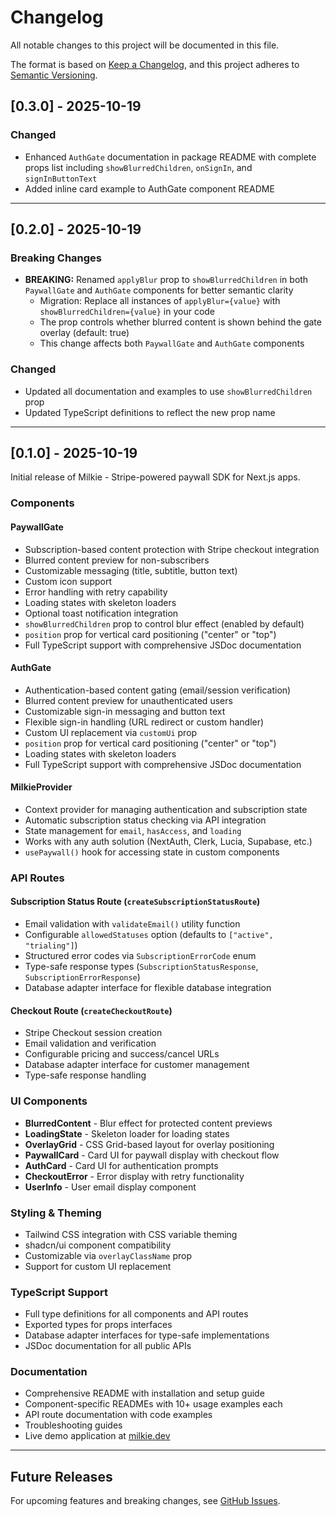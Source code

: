 # Changelog

All notable changes to this project will be documented in this file.

The format is based on [Keep a Changelog](https://keepachangelog.com/en/1.0.0/),
and this project adheres to [Semantic Versioning](https://semver.org/spec/v2.0.0.html).

## [0.3.0] - 2025-10-19

### Changed

- Enhanced `AuthGate` documentation in package README with complete props list including `showBlurredChildren`, `onSignIn`, and `signInButtonText`
- Added inline card example to AuthGate component README

---

## [0.2.0] - 2025-10-19

### Breaking Changes

- **BREAKING:** Renamed `applyBlur` prop to `showBlurredChildren` in both `PaywallGate` and `AuthGate` components for better semantic clarity
  - Migration: Replace all instances of `applyBlur={value}` with `showBlurredChildren={value}` in your code
  - The prop controls whether blurred content is shown behind the gate overlay (default: true)
  - This change affects both `PaywallGate` and `AuthGate` components

### Changed

- Updated all documentation and examples to use `showBlurredChildren` prop
- Updated TypeScript definitions to reflect the new prop name

---

## [0.1.0] - 2025-10-19

Initial release of Milkie - Stripe-powered paywall SDK for Next.js apps.

### Components

#### PaywallGate

- Subscription-based content protection with Stripe checkout integration
- Blurred content preview for non-subscribers
- Customizable messaging (title, subtitle, button text)
- Custom icon support
- Error handling with retry capability
- Loading states with skeleton loaders
- Optional toast notification integration
- `showBlurredChildren` prop to control blur effect (enabled by default)
- `position` prop for vertical card positioning ("center" or "top")
- Full TypeScript support with comprehensive JSDoc documentation

#### AuthGate

- Authentication-based content gating (email/session verification)
- Blurred content preview for unauthenticated users
- Customizable sign-in messaging and button text
- Flexible sign-in handling (URL redirect or custom handler)
- Custom UI replacement via `customUi` prop
- `position` prop for vertical card positioning ("center" or "top")
- Loading states with skeleton loaders
- Full TypeScript support with comprehensive JSDoc documentation

#### MilkieProvider

- Context provider for managing authentication and subscription state
- Automatic subscription status checking via API integration
- State management for `email`, `hasAccess`, and `loading`
- Works with any auth solution (NextAuth, Clerk, Lucia, Supabase, etc.)
- `usePaywall()` hook for accessing state in custom components

### API Routes

#### Subscription Status Route (`createSubscriptionStatusRoute`)

- Email validation with `validateEmail()` utility function
- Configurable `allowedStatuses` option (defaults to `["active", "trialing"]`)
- Structured error codes via `SubscriptionErrorCode` enum
- Type-safe response types (`SubscriptionStatusResponse`, `SubscriptionErrorResponse`)
- Database adapter interface for flexible database integration

#### Checkout Route (`createCheckoutRoute`)

- Stripe Checkout session creation
- Email validation and verification
- Configurable pricing and success/cancel URLs
- Database adapter interface for customer management
- Type-safe response handling

### UI Components

- **BlurredContent** - Blur effect for protected content previews
- **LoadingState** - Skeleton loader for loading states
- **OverlayGrid** - CSS Grid-based layout for overlay positioning
- **PaywallCard** - Card UI for paywall display with checkout flow
- **AuthCard** - Card UI for authentication prompts
- **CheckoutError** - Error display with retry functionality
- **UserInfo** - User email display component

### Styling & Theming

- Tailwind CSS integration with CSS variable theming
- shadcn/ui component compatibility
- Customizable via `overlayClassName` prop
- Support for custom UI replacement

### TypeScript Support

- Full type definitions for all components and API routes
- Exported types for props interfaces
- Database adapter interfaces for type-safe implementations
- JSDoc documentation for all public APIs

### Documentation

- Comprehensive README with installation and setup guide
- Component-specific READMEs with 10+ usage examples each
- API route documentation with code examples
- Troubleshooting guides
- Live demo application at [milkie.dev](https://milkie.dev)

---

## Future Releases

For upcoming features and breaking changes, see [GitHub Issues](https://github.com/akcho/milkie/issues).
